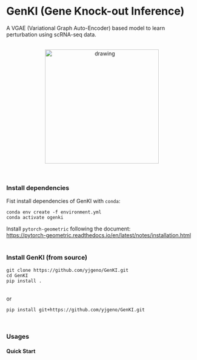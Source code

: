 # GenKI (Gene Knock-out Inference)
A VGAE (Variational Graph Auto-Encoder) based model to learn perturbation using scRNA-seq data. <br>
<br/>
<p align="center">
    <img src="logo.jpg" alt="drawing" width="300"/>
</p>
<br/>

### Install dependencies
Fist install dependencies of GenKI with `conda`:
```shell
conda env create -f environment.yml
conda activate ogenki
```
Install `pytorch-geometric` following the document:<br>
https://pytorch-geometric.readthedocs.io/en/latest/notes/installation.html
<br/>
<br/>

### Install GenKI (from source)
```shell
git clone https://github.com/yjgeno/GenKI.git
cd GenKI
pip install .
```
<br/>
or

```shell
pip install git+https://github.com/yjgeno/GenKI.git
```
<br/>

### Usages
#### Quick Start

